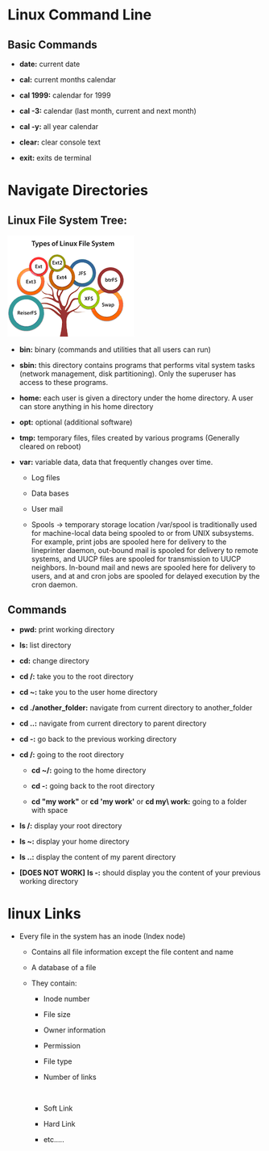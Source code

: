 # Linux Command Line

## Basic Commands

* **date:** current date

* **cal:** current months calendar

* **cal 1999:** calendar for 1999

* **cal -3:** calendar (last month, current and next month)

* **cal -y:** all year calendar

* **clear:** clear console text

* **exit:** exits de terminal

# Navigate Directories

## Linux File System Tree:

<img src="images.png">


* **bin:** binary (commands and utilities that all users can run)

* **sbin:** this directory contains programs that performs vital system tasks (network management, disk partitioning). Only the superuser has access to these programs.

* **home:** each user is given a directory under the home directory. A user can store anything in his home directory

* **opt:** optional (additional software)

* **tmp:** temporary files, files created by various programs (Generally cleared on reboot)

* **var:** variable data, data that frequently changes over time.

   * Log files

   * Data bases

   * User mail

   * Spools -> temporary storage location
/var/spool is traditionally used for machine-local data being spooled to or from UNIX subsystems. For example, print jobs are spooled here for delivery to the lineprinter daemon, out-bound mail is spooled for delivery to remote systems, and UUCP files are spooled for transmission to UUCP neighbors. In-bound mail and news are spooled here for delivery to users, and at and cron jobs are spooled for delayed execution by the cron daemon.




## Commands

* **pwd:** print working directory

* **ls:** list directory

* **cd:** change directory

* **cd /:** take you to the root directory

* **cd ~:** take you to the user home directory

* **cd ./another_folder:** navigate from current directory to another_folder

* **cd ..:** navigate from current directory to parent directory

* **cd -:** go back to the previous working directory

* **cd /:** going to the root directory

  * **cd ~/:** going to the home directory

  * **cd -:** going back to the root directory

  * **cd "my work"** or **cd 'my work'** or **cd my\ work:** going to a folder with space

* **ls /:** display your root directory

* **ls ~:** display your home directory

* **ls ..:** display the content of my parent directory

* **[DOES NOT WORK]** **ls -:** should display you the content of your previous working directory


# linux Links

* Every file in the system has an inode (Index node)

  * Contains all file information except the file content and name
  * A database of a file
  * They contain:

    * Inode number

    * File size

    * Owner information

    * Permission

    * File type

    * Number of links
    <br>

     * Soft Link
     * Hard Link
     
      * etc.....
